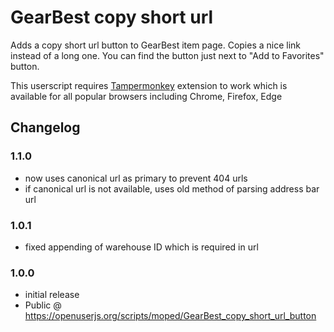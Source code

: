 # GearBest copy short url
Adds a copy short url button to GearBest item page. Copies a nice link instead of a long one. You can find the button just next to "Add to Favorites" button.

This userscript requires [Tampermonkey](https://tampermonkey.net) extension to work which is available for all popular browsers including Chrome, Firefox, Edge

## Changelog

### 1.1.0
- now uses canonical url as primary to prevent 404 urls
- if canonical url is not available, uses old method of parsing address bar url

### 1.0.1
- fixed appending of warehouse ID which is required in url

### 1.0.0
- initial release
- Public @ https://openuserjs.org/scripts/moped/GearBest_copy_short_url_button
